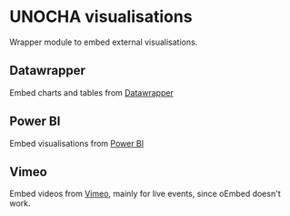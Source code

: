 # UNOCHA visualisations

Wrapper module to embed external visualisations.

## Datawrapper

Embed charts and tables from [Datawrapper](https://www.datawrapper.de/)

## Power BI

Embed visualisations from [Power BI](https://www.microsoft.com/en-us/power-platform/products/power-bi)

## Vimeo

Embed videos from [Vimeo](https://vimeo.com/), mainly for live events, since oEmbed doesn't work.

